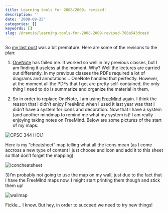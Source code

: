 ```yaml
---
title: Learning tools for 2008/2009… revised!
description: ''
date: '2008-09-25'
categories: []
keywords: []
slug: /@ramcio/learning-tools-for-2008-2009-revised-708a543dceeb
---
```


So [my last post](http://andremalan.net/2008/09/my-learning-tools/ "My learning tools") was a bit premature. Here are some of the revisons to the plan:

1) [OneNote](http://en.wikipedia.org/wiki/Microsoft_OneNote "OneNote") has failed me. It worked so well in my previous classes, but I am finding it useless at the moment. Why? Well the lectures are carried out differently. In my previous classes the PDFs required a lot of diagrams and annotations… OneNote handled that perfectly. However, at the moment all the PDFs that I get are pretty self-contained, the only thing I need to do is summarize and organize the material in them.

2) So in order to replace OneNote, I am using [FreeMind](http://freemind.sourceforge.net/wiki/index.php/Main_Page "FreeMind") again. I think the reason that I didn’t enjoy FreeMind when I used it last year was that I didn’t have a system for icons and decoration. Now that I have a system (and another mindmap to remind me what my system is)! I am really enjoying taking notes on FreeMind. Below are some pictures of the start of my maps:

![CPSC 344 HCI.1](https://cdn-images-1.medium.com/max/800/0*Cx0EV2nvoPcRYdQf.jpg)

Here is my “cheatsheet” map telling what all the icons mean (as I come accross a new type of content I just choose and icon and add it to this sheet so that don’t forget the mapping).

![iconcheatsheet](https://cdn-images-1.medium.com/max/800/0*HCN7ytZm8yAtDcss.jpg)

3)I’m probably not going to use the map on my wall, just due to the fact that I have the FreeMInd maps now. I might start printing them though and stick them up!

![wallmap](https://cdn-images-1.medium.com/max/800/0*3WospxPWoa-OPmnc.jpg)

Fickle… I know. But hey, in order to succeed we need to try new things!